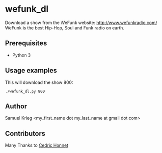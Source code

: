 wefunk_dl
===============

Download a show from the WeFunk website: http://www.wefunkradio.com/
WeFunk is the best Hip-Hop, Soul and Funk radio on earth.

Prerequisites
-------------

* Python 3

Usage examples
--------------

This will download the show 800:

    ./wefunk_dl.py 800


Author
------

Samuel Krieg &lt;my_first_name dot my_last_name at gmail dot com&gt;

Contributors
------------

Many Thanks to [Cedric Honnet](https://github.com/honnet)


